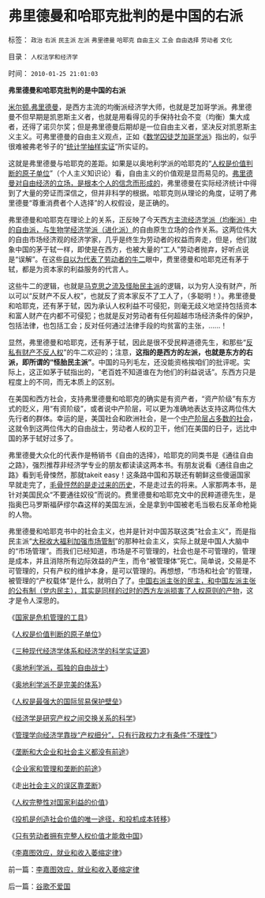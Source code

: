 # 弗里德曼和哈耶克批判的是中国的右派

标签： `政治` `右派` `民主派` `左派` `弗里德曼` `哈耶克` `自由主义` `工会` `自由选择` `劳动者` `文化` 

目录： `人权法学和经济学`

时间： `2010-01-25 21:01:03`

**弗里德曼和哈耶克批判的是中国的右派**

[米尔顿.弗里德曼](../../../2010/1/11/自由信念有机会成为邪教吗.md)，是西方主流的均衡派经济学大师，也就是芝加哥学派。弗里德曼不但早期是凯恩斯主义者，也就是用看得见的手保持社会不变（均衡）集大成者，还得了诺贝尔奖；但是弗里德曼后期却是一位自由主义者，坚决反对凯恩斯主义主义。可弗里德曼的自由主义观点，正如《[数学囚徒芝加哥学派](../../../2009/12/31/数学囚徒的芝加哥学派.md)》指出的，似乎很难被弗老爷子的“[统计学抽样实证](../../../2009/12/30/芝加哥学派，成也不确定性，败也不确定性.md)”所实证的。

这就是弗里德曼与哈耶克的差距。如果是以奥地利学派的哈耶克的“[人权是价值判断的原子单位](../../../2010/1/21/人权是价值判断的原子单位.md)”（个人主义知识论）看，自由主义的价值观是显而易见的。[弗里德曼对自由经济的立场，是根本个人的信念而形成的](../../../2009/11/10/米尔顿弗里德曼和马克思观点相同的错误.md)，弗里德曼在实际经济统计中得到了大量的旁证而深信之，但并非科学的根据。哈耶克则从理论的角度，证明了弗里德曼“尊重消费者个人选择”的人权假设，是正确的。

弗里德曼和哈耶克在理论上的关系，正反映了今天西[方主流经济学派（均衡派）中的自由派，与生物学经济学派（进化派）](../../../2010/1/21/三种现代经济学体系和经济学的科学实证源.md)的自由原生立场的合作关系。这两位伟大的自由市场经济观的经济学家，几乎是终生为劳动者的权益而奔走，但是，他们就象中国的茅于轼一样，即使是在西方，也被大量的“工人”劳动者抛弃，好听点说是“误解”。在这些[自以为代表了劳动者的牛二](../../../2009/8/6/谁能代表了今天全中国的劳动者利益？.md)眼中，费里德曼和哈耶克还有茅于轼，都是为资本家的利益服务的代言人。

这些牛二的逻辑，也就是[马克思之流及怪胎民主派](../../../2009/10/25/特权卫士生产线和怪胎民主派.md)的逻辑，以为穷人没有财产，所以可以“反财产不反人权”，也就反了资本家反不了工人了，（多聪明！）。弗里德曼和哈耶克，还有茅于轼，因为承认人权利益不可侵犯，则毫无歧义地坚持包括资本和富人财产在内都不可侵犯；也就是反对劳动者有任何超越市场经济条件的保护，包括法律，也包括工会；反对任何通过法律手段的均贫富的主张，……！

显然，弗里德曼和哈耶克，还有茅于轼，因此是很不受民粹道德先生，和那些“[反私有财产不反人权](../../../2007/10/1/从《盐铁论》谈起中国人的私有财产原罪感.md)”的牛二欢迎的；注意，**这指的是西方的左派，也就是东方的右派，即所谓的“怪胎民主派”**。中国的马列毛左，还没能资格挨咱们的批评呢。实际上，这正如茅于轼指出的，“老百姓不知道谁在为他们的利益说话”。东西方只是程度上的不同，而无本质上的区别。

在美国和西方社会，支持弗里德曼和哈耶克的确实是有资产者，“资产阶级”有东方式的贬义，用“有资阶级”，或者说中产阶层，可以更为准确地表达支持这两位伟大先行者的群体。幸运的是，美国社会和欧洲社会，是一个[中产阶层占多数的社会](../../../2008/7/20/为什么中产者为主的社会很稳定.md)，这就令到这两位伟大的自由战士，劳动者人权的卫干，他们在美国的日子，远比中国的茅于轼好过多了。

弗里德曼大众化的代表作是畅销书《自由的选择》，哈耶克的同类书是《通往自由之路》，强烈推荐非经济学专业的朋友都读读这两本书。有朋友说看《通往自由之路》看到毛骨悚然，那就takeit easy！这条路中国和苏联还有朝鲜这些傻逼国家早就走完了，[毛骨怦然的是走过来的历史](../../../2009/7/5/历史责任归咎于毛主席是不公正的.md)，不是走过去的将来。人家那两本书，是针对美国民众“不要通往奴役”而说的。费里德曼和哈耶克文中的民粹道德先生，是指奥巴马罗斯福萨缪尔森这样的美国左派，全是拿到中国被老毛当极右反革命枪毙的人物。

弗里德曼和哈耶克书中的社会主义，也并是针对中国苏联这类“社会主义”，而是指民主派“[大税收大福利加强市场管制](../../../2009/6/26/自由是社会财富生产的源泉，左派注定是乌托邦.md)”的那种社会主义，实际上就是中国人大脑中的“市场管理”。而我们已经知道，市场是不可管理的，社会也是不可管理的，管理是成本，并且消除所有边际效益的产生，而令“被管理体”死亡。简单说，交易是不可管理的，只有产权的维护本身，是可以管理的。再想想，“市场和社会”的管理，被管理的“产权载体”是什么，就明白了了。[中国右派主张的民主，和中国左派主张的公有制（党内民主），其实是同样的过时的西方左派损害了人权原则的产物](../../../2010/1/18/被中国文化反对的民主就是公有制本身.md)，这才是令人深思的。

《[国家是危机管理的工具](../../../2010/1/21/国家是危机管理的工具.md)》

《[人权是价值判断的原子单位](../../../2010/1/21/人权是价值判断的原子单位.md)》

《[三种现代经济学体系和经济学的科学实证源](../../../2010/1/21/三种现代经济学体系和经济学的科学实证源.md)》

《[奥地利学派，孤独的自由战士](../../../2010/1/21/奥地利学派，孤独的自由战士.md)》

《[奥地利学派不是完美的体系](../../../2010/1/22/奥地利学派不是完美的体系.md)》

《[人权是最强大的国际贸易保护壁垒](../../../2010/1/22/人权是最强大的国际贸易保护壁垒.md)》

《[经济学是研究产权之间交换关系的科学](../../../2010/1/22/经济学是研究产权之间交换关系的科学.md)》

《[管理学向经济学靠拢“产权细分”，只有行政权力才有条件“不理性”](../../../2010/1/22/管理学向经济学靠拢“产权细分”.md)》

《[垄断和大企业和社会主义都没有前途](../../../2010/1/23/垄断和大企业和社会主义都没有前途.md)》

《[企业家和管理和垄断的前途](../../../2010/1/23/企业家和管理和垄断的前途.md)》

《走[出社会主义的误区靠垄断](../../../2010/1/24/走出社会主义观念误区靠“垄断”.md)》

《[人权完整性对国家利益的价值](../../../2010/1/24/人权完整性对国家利益的价值.md)》

《[投机是创造社会价值的唯一途径，和投机成本转移](../../../2010/1/25/投机是创造社会价值的唯一途径.md)》

《[只有劳动者拥有完整人权价值才能救中国](../../../2010/1/25/只有劳动者拥有完整人权价值才能救中国.md)》

《[李嘉图效应，就业和收入萎缩定律](../../../2010/1/25/李嘉图效应，就业和收入萎缩定律.md)》



前一篇：[李嘉图效应，就业和收入萎缩定律](../../../2010/1/25/李嘉图效应，就业和收入萎缩定律.md)

后一篇：[谷歌不爱国](../../../2010/1/26/谷歌不爱国.md)